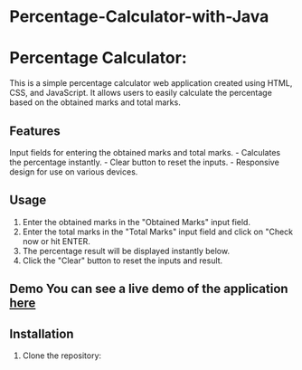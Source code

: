 # Percentage-Calculator-with-Java
 
 # Percentage Calculator:
 This is a simple percentage calculator web application created using HTML, CSS, and JavaScript.
 It allows users to easily calculate the percentage based on the obtained marks and total marks.  
 
 ## Features
 Input fields for entering the obtained marks and total marks. - Calculates the percentage instantly. - Clear button to reset the inputs. - Responsive design for use on various devices.  
 
 ## Usage  
 1.  Enter the obtained marks in the "Obtained Marks" input field.
 2.  Enter the total marks in the "Total Marks" input field and click on "Check now or hit ENTER.
 3.  The percentage result will be displayed instantly below.
 4.  Click the "Clear" button to reset the inputs and result.

## Demo  You can see a live demo of the application [here](https://demo.alihassan.pk/per-cal)   
## Installation  
1. Clone the repository:
